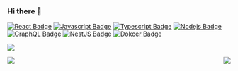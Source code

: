 ### Hi there 👋

<!--
**ratomsky/ratomsky** is a ✨ _special_ ✨ repository because its `README.md` (this file) appears on your GitHub profile.

Here are some ideas to get you started:

- 🔭 I’m currently working on ...
- 🌱 I’m currently learning ...
- 👯 I’m looking to collaborate on ...
- 🤔 I’m looking for help with ...
- 💬 Ask me about ...
- 📫 How to reach me: ...
- 😄 Pronouns: ...
- ⚡ Fun fact: ...
-->
[![React Badge](https://img.shields.io/badge/-React-61DBFB?style=for-the-badge&labelColor=black&logo=react&logoColor=61DBFB)](#) [![Javascript Badge](https://img.shields.io/badge/-Javascript-F0DB4F?style=for-the-badge&labelColor=black&logo=javascript&logoColor=F0DB4F)](#) [![Typescript Badge](https://img.shields.io/badge/-Typescript-007acc?style=for-the-badge&labelColor=black&logo=typescript&logoColor=007acc)](#) [![Nodejs Badge](https://img.shields.io/badge/-Nodejs-3C873A?style=for-the-badge&labelColor=black&logo=node.js&logoColor=3C873A)](#) [![GraphQL Badge](https://img.shields.io/badge/-GraphQl-e535ab?style=for-the-badge&labelColor=black&logo=graphql&logoColor=e535ab)](#) [![NestJS Badge](https://img.shields.io/badge/-NestJS-E0234E?style=for-the-badge&labelColor=black&logo=nestjs&logoColor=E0234E)](#) [![Dokcer Badge](https://img.shields.io/badge/-Docker-129FDB?style=for-the-badge&labelColor=black&logo=docker&logoColor=129FDB)](#)

<!-- <p align="center">
<a href="https://reactjs.org/"><code><img alt="React" height="30px" src="https://cdn.svgporn.com/logos/react.svg" /></code></a>
<a href="https://redux.js.org/"><code><img alt="React" height="30px" src="https://cdn.svgporn.com/logos/redux.svg" /></code></a>
<a href="https://www.typescriptlang.org/"><code><img alt="React" height="30px" src="https://cdn.svgporn.com/logos/typescript.svg" /></code></a>
<a href="https://react-query.tanstack.com/"><code><img alt="React" height="30px" src="https://react-query.tanstack.com/_next/static/images/emblem-light-5d1cdce6c8bbb006ac6cefb8e1642877.svg" /></code></a>
<a href="https://nodejs.org/en/"><code><img alt="Node" height="30px" src="https://cdn.svgporn.com/logos/nodejs-icon.svg" /></code></a>
</p>

<p align="center">
<a href="https://www.postman.com" ><code><img alt="React" height="30px" src="https://cdn.svgporn.com/logos/postman.svg" /></code></a>
</p>
 -->
<!-- <details> -->
<!-- <summary>GitHub Stats</summary> -->
![](https://activity-graph.herokuapp.com/graph?username=ratomsky&theme=github)

<div align="center">
<a href="https://github.com/ratomsky">
<img align="left" src="https://github-readme-stats.vercel.app/api?username=ratomsky&theme=prussian"&show_icons=truee&include_all_commits=true&theme=onedark&hide=prs />
</a>

<a href="https://github.com/ratomsky">
<img align="right" src="https://github-readme-stats.vercel.app/api/top-langs/?username=ratomsky&layout=compact&theme=prussian&show_icons=truee&include_all_commits=true&card_width=230" />
</a>
</div>
<!-- </details> -->
